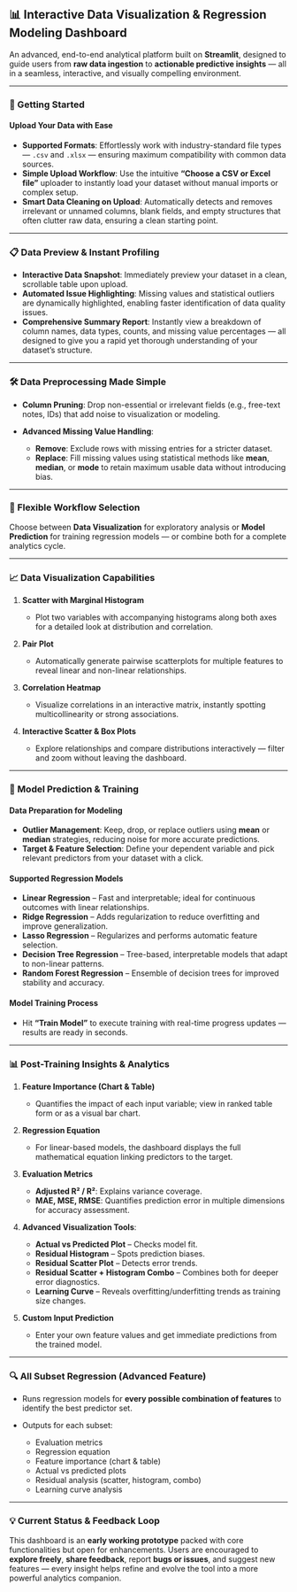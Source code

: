 ## **📊 Interactive Data Visualization & Regression Modeling Dashboard**

An advanced, end-to-end analytical platform built on **Streamlit**, designed to guide users from **raw data ingestion** to **actionable predictive insights** — all in a seamless, interactive, and visually compelling environment.

---

### **🚀 Getting Started**

#### **Upload Your Data with Ease**

* **Supported Formats**: Effortlessly work with industry-standard file types — `.csv` and `.xlsx` — ensuring maximum compatibility with common data sources.
* **Simple Upload Workflow**: Use the intuitive **“Choose a CSV or Excel file”** uploader to instantly load your dataset without manual imports or complex setup.
* **Smart Data Cleaning on Upload**: Automatically detects and removes irrelevant or unnamed columns, blank fields, and empty structures that often clutter raw data, ensuring a clean starting point.

---

### **📋 Data Preview & Instant Profiling**

* **Interactive Data Snapshot**: Immediately preview your dataset in a clean, scrollable table upon upload.
* **Automated Issue Highlighting**: Missing values and statistical outliers are dynamically highlighted, enabling faster identification of data quality issues.
* **Comprehensive Summary Report**: Instantly view a breakdown of column names, data types, counts, and missing value percentages — all designed to give you a rapid yet thorough understanding of your dataset’s structure.

---

### **🛠 Data Preprocessing Made Simple**

* **Column Pruning**: Drop non-essential or irrelevant fields (e.g., free-text notes, IDs) that add noise to visualization or modeling.
* **Advanced Missing Value Handling**:

  * **Remove**: Exclude rows with missing entries for a stricter dataset.
  * **Replace**: Fill missing values using statistical methods like **mean**, **median**, or **mode** to retain maximum usable data without introducing bias.

---

### **🔀 Flexible Workflow Selection**

Choose between **Data Visualization** for exploratory analysis or **Model Prediction** for training regression models — or combine both for a complete analytics cycle.

---

### **📈 Data Visualization Capabilities**

1. **Scatter with Marginal Histogram**

   * Plot two variables with accompanying histograms along both axes for a detailed look at distribution and correlation.
2. **Pair Plot**

   * Automatically generate pairwise scatterplots for multiple features to reveal linear and non-linear relationships.
3. **Correlation Heatmap**

   * Visualize correlations in an interactive matrix, instantly spotting multicollinearity or strong associations.
4. **Interactive Scatter & Box Plots**

   * Explore relationships and compare distributions interactively — filter and zoom without leaving the dashboard.

---

### **🤖 Model Prediction & Training**

#### **Data Preparation for Modeling**

* **Outlier Management**: Keep, drop, or replace outliers using **mean** or **median** strategies, reducing noise for more accurate predictions.
* **Target & Feature Selection**: Define your dependent variable and pick relevant predictors from your dataset with a click.

#### **Supported Regression Models**

* **Linear Regression** – Fast and interpretable; ideal for continuous outcomes with linear relationships.
* **Ridge Regression** – Adds regularization to reduce overfitting and improve generalization.
* **Lasso Regression** – Regularizes and performs automatic feature selection.
* **Decision Tree Regression** – Tree-based, interpretable models that adapt to non-linear patterns.
* **Random Forest Regression** – Ensemble of decision trees for improved stability and accuracy.

#### **Model Training Process**

* Hit **“Train Model”** to execute training with real-time progress updates — results are ready in seconds.

---

### **📊 Post-Training Insights & Analytics**

1. **Feature Importance (Chart & Table)**

   * Quantifies the impact of each input variable; view in ranked table form or as a visual bar chart.
2. **Regression Equation**

   * For linear-based models, the dashboard displays the full mathematical equation linking predictors to the target.
3. **Evaluation Metrics**

   * **Adjusted R² / R²**: Explains variance coverage.
   * **MAE, MSE, RMSE**: Quantifies prediction error in multiple dimensions for accuracy assessment.
4. **Advanced Visualization Tools**:

   * **Actual vs Predicted Plot** – Checks model fit.
   * **Residual Histogram** – Spots prediction biases.
   * **Residual Scatter Plot** – Detects error trends.
   * **Residual Scatter + Histogram Combo** – Combines both for deeper error diagnostics.
   * **Learning Curve** – Reveals overfitting/underfitting trends as training size changes.
5. **Custom Input Prediction**

   * Enter your own feature values and get immediate predictions from the trained model.

---

### **🔍 All Subset Regression (Advanced Feature)**

* Runs regression models for **every possible combination of features** to identify the best predictor set.
* Outputs for each subset:

  * Evaluation metrics
  * Regression equation
  * Feature importance (chart & table)
  * Actual vs predicted plots
  * Residual analysis (scatter, histogram, combo)
  * Learning curve analysis

---

### **💡 Current Status & Feedback Loop**

This dashboard is an **early working prototype** packed with core functionalities but open for enhancements.
Users are encouraged to **explore freely**, **share feedback**, report **bugs or issues**, and suggest new features — every insight helps refine and evolve the tool into a more powerful analytics companion.
